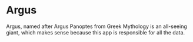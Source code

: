 # Argus
Argus, named after Argus Panoptes from Greek Mythology is an all-seeing giant, which makes sense because this app is responsible for all the data.
